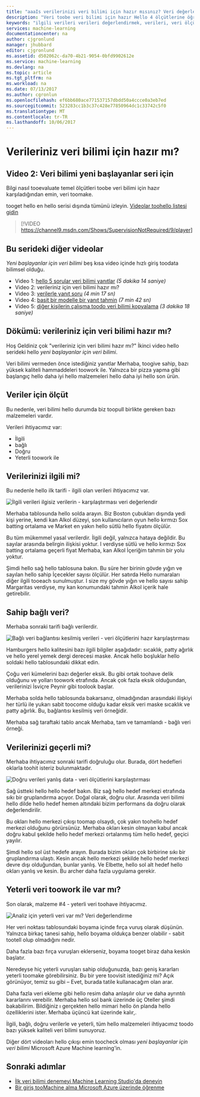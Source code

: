 ```yaml
---
title: "aaaIs verilerinizi veri bilimi için hazır mısınız? Veri değerlendirmesi - Azure Machine Learning | Microsoft Docs"
description: "Veri toobe veri bilimi için hazır Hello 4 ölçütlerine öğrenin. Veri bilimi video 2 yeni başlayanlar için temel veri değerlendirme ile somut örnekler toohelp sahiptir."
keywords: "ilgili verileri verileri değerlendirmek, verileri, veri ölçütlerini, veri hazır hazırlayın"
services: machine-learning
documentationcenter: na
author: cjgronlund
manager: jhubbard
editor: cjgronlund
ms.assetid: d502062c-da70-4b21-9054-0bfd9902612e
ms.service: machine-learning
ms.devlang: na
ms.topic: article
ms.tgt_pltfrm: na
ms.workload: na
ms.date: 07/13/2017
ms.author: cgronlun
ms.openlocfilehash: ef6bb680ace771537157dbdd50a4ccce0a3eb7ed
ms.sourcegitcommit: 523283cc1b3c37c428e77850964dc1c33742c5f0
ms.translationtype: MT
ms.contentlocale: tr-TR
ms.lasthandoff: 10/06/2017
---
```

# <a name="is-your-data-ready-for-data-science"></a>Verileriniz veri bilimi için hazır mı?
## <a name="video-2-data-science-for-beginners-series"></a>Video 2: Veri bilimi yeni başlayanlar seri için
Bilgi nasıl tooevaluate temel ölçütleri toobe veri bilimi için hazır karşıladığından emin, veri toomake.

tooget hello en hello serisi dışında tümünü izleyin. [Videolar toohello listesi gidin](#other-videos-in-this-series)
<br>

> [!VIDEO https://channel9.msdn.com/Shows/SupervisionNotRequired/9/player]
>
>

## <a name="other-videos-in-this-series"></a>Bu serideki diğer videolar
*Yeni başlayanlar için veri bilimi* beş kısa video içinde hızlı giriş toodata bilimsel olduğu.

* Video 1: [hello 5 sorular veri bilimi yanıtlar](machine-learning-data-science-for-beginners-the-5-questions-data-science-answers.md) *(5 dakika 14 saniye)*
* Video 2: verileriniz için veri bilimi hazır mı?
* Video 3: [verilerle yanıt soru](machine-learning-data-science-for-beginners-ask-a-question-you-can-answer-with-data.md) *(4 min 17 sn)*
* Video 4: [basit bir modelle bir yanıt tahmin](machine-learning-data-science-for-beginners-predict-an-answer-with-a-simple-model.md) *(7 min 42 sn)*
* Video 5: [diğer kişilerin çalışma toodo veri bilimi kopyalama](machine-learning-data-science-for-beginners-copy-other-peoples-work-to-do-data-science.md) *(3 dakika 18 saniye)*

## <a name="transcript-is-your-data-ready-for-data-science"></a>Dökümü: verileriniz için veri bilimi hazır mı?
Hoş Geldiniz çok "verileriniz için veri bilimi hazır mı?" İkinci video hello serideki hello *yeni başlayanlar için veri bilimi*.  

Veri bilimi vermeden önce istediğiniz yanıtlar Merhaba, toogive sahip, bazı yüksek kaliteli hammaddeleri toowork ile. Yalnızca bir pizza yapma gibi başlangıç hello daha iyi hello malzemeleri hello daha iyi hello son ürün. 

## <a name="criteria-for-data"></a>Veriler için ölçüt
Bu nedenle, veri bilimi hello durumda biz toopull birlikte gereken bazı malzemeleri vardır.

Verileri ihtiyacımız var:

* İlgili
* bağlı
* Doğru
* Yeterli toowork ile

## <a name="is-your-data-relevant"></a>Verilerinizi ilgili mi?
Bu nedenle hello ilk tarifi - ilgili olan verileri ihtiyacımız var.

![İlgili verileri ilgisiz verilerin - karşılaştırması veri değerlendir](./media/machine-learning-data-science-for-beginners-is-your-data-ready-for-data-science/relevant-and-irrelevant-data.png)

Merhaba tablosunda hello solda arayın. Biz Boston çubukları dışında yedi kişi yerine, kendi kan Alkol düzeyi, son kullanıcıların oyun hello kırmızı Sox batting ortalama ve Market en yakın hello sütlü hello fiyatını ölçülür.

Bu tüm mükemmel yasal verilerdir. İlgili değil, yalnızca hataya değildir. Bu sayılar arasında belirgin ilişkisi yoktur. I verdiyse sütlü ve hello kırmızı Sox batting ortalama geçerli fiyat Merhaba, kan Alkol İçeriğim tahmin bir yolu yoktur.

Şimdi hello sağ hello tablosuna bakın. Bu süre her birinin gövde yığın ve sayılan hello sahip İçecekler sayısı ölçülür.  Her satırda Hello numaraları diğer ilgili tooeach sunulmuştur. I size my gövde yığın ve hello sayısı sahip Margaritas verdiyse, my kan konumundaki tahmin Alkol içerik hale getirebilir.

## <a name="do-you-have-connected-data"></a>Sahip bağlı veri?
Merhaba sonraki tarifi bağlı verilerdir.

![Bağlı veri bağlantısı kesilmiş verileri - veri ölçütlerini hazır karşılaştırması](./media/machine-learning-data-science-for-beginners-is-your-data-ready-for-data-science/connected-vs-disconnected-data.png)

Hamburgers hello kalitesini bazı ilgili bilgiler aşağıdadır: sıcaklık, patty ağırlık ve hello yerel yemek dergi derecesi maske. Ancak hello boşluklar hello soldaki hello tablosundaki dikkat edin.

Çoğu veri kümelerini bazı değerler eksik. Bu gibi ortak toohave delik olduğunu ve yolları toowork etrafında. Ancak çok fazla eksik olduğundan, verilerinizi İsviçre Peynir gibi toolook başlar.

Merhaba solda hello tablosunda bakarsanız, olmadığından arasındaki ilişkiyi her türlü ile yukarı sabit toocome olduğu kadar eksik veri maske sıcaklık ve patty ağırlık. Bu, bağlantısı kesilmiş veri örneğidir.

Merhaba sağ taraftaki tablo ancak Merhaba, tam ve tamamlandı - bağlı veri örneği.

## <a name="is-your-data-accurate"></a>Verilerinizi geçerli mi?
Merhaba ihtiyacımız sonraki tarifi doğruluğu olur. Burada, dört hedefleri oklarla toohit isteriz bulunmaktadır.

![Doğru verileri yanlış data - veri ölçütlerini karşılaştırması](./media/machine-learning-data-science-for-beginners-is-your-data-ready-for-data-science/inaccurate-vs-accurate-data.png)

Sağ üstteki hello hello hedef bakın. Biz sağ hello hedef merkezi etrafında sıkı bir gruplandırma açıyor. Doğal olarak, doğru olur. Arasında veri bilimi hello dilde hello hedef hemen altındaki bizim performans da doğru olarak değerlendirilir.

Bu okları hello merkezi çıkışı toomap olsaydı, çok yakın toohello hedef merkezi olduğunu görürsünüz. Merhaba okları kesin olmayan kabul ancak doğru kabul şekilde hello hedef merkezi ortalanmış tüm hello hedef, geçici yayılır.

Şimdi hello sol üst hedefe arayın. Burada bizim okları çok birbirine sıkı bir gruplandırma ulaştı. Kesin ancak hello merkezi şekilde hello hedef merkezi devre dışı olduğundan, bunlar yanlış. Ve Elbette, hello sol alt hedef hello okları yanlış ve kesin. Bu archer daha fazla uygulama gerekir.

## <a name="do-you-have-enough-data-toowork-with"></a>Yeterli veri toowork ile var mı?
Son olarak, malzeme #4 - yeterli veri toohave ihtiyacımız.

![Analiz için yeterli veri var mı? Veri değerlendirme](./media/machine-learning-data-science-for-beginners-is-your-data-ready-for-data-science/barely-enough-data.png)

Her veri noktası tablosundaki boyama içinde fırça vuruş olarak düşünün. Yalnızca birkaç tanesi sahip, hello boyama oldukça benzer olabilir - sabit tootell olup olmadığını nedir.

Daha fazla bazı fırça vuruşları eklerseniz, boyama tooget biraz daha keskin başlatır.

Neredeyse hiç yeterli vuruşları sahip olduğunuzda, bazı geniş kararları yeterli toomake görebilirsiniz. Bu bir yere toovisit istediğiniz mi? Açık görünüyor, temiz su gibi – Evet, burada tatile kullanacağım olan arar.

Daha fazla veri ekleme gibi hello resim daha anlaşılır olur ve daha ayrıntılı kararlarını verebilir. Merhaba hello sol bank üzerinde üç Oteller şimdi bakabilirim. Bildiğiniz ı gerçekten hello mimari hello ön planda hello özelliklerini ister. Merhaba üçüncü kat üzerinde kalır,.

İlgili, bağlı, doğru verilerle ve yeterli, tüm hello malzemeleri ihtiyacımız toodo bazı yüksek kaliteli veri bilimi sunuyoruz.

Diğer dört videoları hello çıkışı emin toocheck olması *yeni başlayanlar için veri bilimi* Microsoft Azure Machine learning'in.

## <a name="next-steps"></a>Sonraki adımlar
* [İlk veri bilimi denemeyi Machine Learning Studio'da deneyin](machine-learning-create-experiment.md)
* [Bir giriş tooMachine alma Microsoft Azure üzerinde öğrenme](machine-learning-what-is-machine-learning.md)
